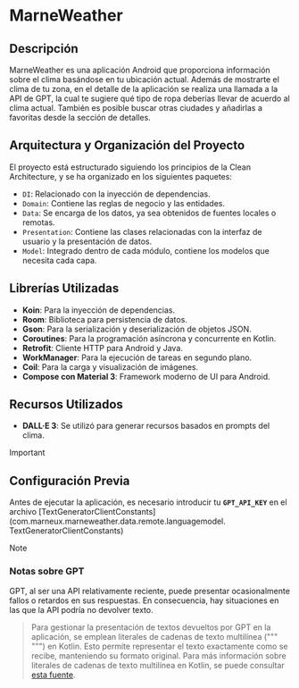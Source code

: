
# MarneWeather

## Descripción
MarneWeather es una aplicación Android que proporciona información sobre el clima basándose en tu ubicación actual. 
Además de mostrarte el clima de tu zona, en el detalle de la aplicación se realiza una llamada a la API de GPT, 
la cual te sugiere qué tipo de ropa deberías llevar de acuerdo al clima actual. También es posible buscar otras ciudades y 
añadirlas a favoritas desde la sección de detalles.

## Arquitectura y Organización del Proyecto
El proyecto está estructurado siguiendo los principios de la Clean Architecture, y se ha organizado en los siguientes paquetes:

- `DI`: Relacionado con la inyección de dependencias.
- `Domain`: Contiene las reglas de negocio y las entidades.
- `Data`: Se encarga de los datos, ya sea obtenidos de fuentes locales o remotas.
- `Presentation`: Contiene las clases relacionadas con la interfaz de usuario y la presentación de
  datos.
- `Model`: Integrado dentro de cada módulo, contiene los modelos que necesita cada capa.

## Librerías Utilizadas
- **Koin**: Para la inyección de dependencias.
- **Room**: Biblioteca para persistencia de datos.
- **Gson**: Para la serialización y deserialización de objetos JSON.
- **Coroutines**: Para la programación asíncrona y concurrente en Kotlin.
- **Retrofit**: Cliente HTTP para Android y Java.
- **WorkManager**: Para la ejecución de tareas en segundo plano.
- **Coil**: Para la carga y visualización de imágenes.
- **Compose con Material 3**: Framework moderno de UI para Android.

## Recursos Utilizados

- **DALL·E 3**: Se utilizó para generar recursos basados en prompts del clima.

> [!IMPORTANT]
>## Configuración Previa
>Antes de ejecutar la aplicación, es necesario introducir tu __`GPT_API_KEY`__ en el archivo
> [TextGeneratorClientConstants](com.marneux.marneweather.data.remote.languagemodel.
> TextGeneratorClientConstants)

> [!NOTE]
> ### Notas sobre GPT
> GPT, al ser una API relativamente reciente, puede presentar ocasionalmente fallos o retardos en
> sus
> respuestas.
> En consecuencia, hay situaciones en las que la API podría no devolver texto.

> Para gestionar la presentación de textos devueltos por GPT en la aplicación,
> se emplean literales de cadenas de texto multilínea (""" """) en Kotlin. Esto permite
> representar el
> texto exactamente como se recibe, manteniendo su formato original. Para más información sobre
> literales de
> cadenas de texto multilínea en Kotlin, se puede
> consultar [esta fuente](https://realkotlin.com/tutorials/2018-06-26-multiline-string-literals-in-kotlin/).

